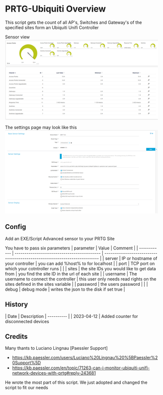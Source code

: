# PRTG-Ubiquiti Overview
This script gets the count of all AP's, Switches and Gateway's of the specified sites form an Ubiquiti Unifi Controller

Sensor view
![PRTG Screenshot](/Screenshots/prtg.png?raw=true "PRTG Screenshot")

The settings page may look like this
![PRTG Settings](/Screenshots/settings.png?raw=true "PRTG Sensor Settings")

## Config
Add an EXE/Script Advanced sensor to your PRTG Site

You have to pass six parameters
| parameter    | Value                                        | Comment                                                                     |
| ------------ | -------------------------------------------- | --------------------------------------------------------------------------- |
| server       | IP or hostname of your controller            | you can add %host% to for localhost                                         |
| port         | TCP port on which your cotntroller runs      |                                                                             |
| sites        | the site IDs you would like to get data from | you find the site ID in the url of each site                                |
| username     | The username to connect the controller       | this user only needs read rights on the sites defined in the sites variable |
| password     | the users password                           |                                                                             |
| debug        | debug mode                                   | writes the json to the disk if set true                                     |

## History
| Date       | Description
| ---------- |
| 2023-04-12 | Added counter for disconnected devices

## Credits
Many thants to Luciano Lingnau [Paessler Support]
- <https://kb.paessler.com/users/Luciano%20Lingnau%20%5BPaessler%20Support%5D>
- <https://kb.paessler.com/en/topic/71263-can-i-monitor-ubiquiti-unifi-network-devices-with-prtg#reply-243681>

He wrote the most part of this script. We just adopted and changed the script to fit our needs